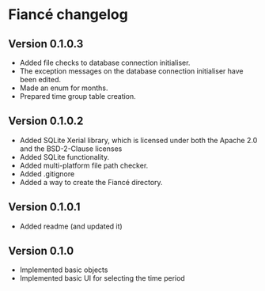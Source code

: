 # Fiancé changelog

## Version 0.1.0.3

- Added file checks to database connection initialiser.
- The exception messages on the database connection initialiser have been edited.
- Made an enum for months.
- Prepared time group table creation.

## Version 0.1.0.2

- Added SQLite Xerial library, which is licensed under both the Apache 2.0 and the BSD-2-Clause licenses
- Added SQLite functionality.
- Added multi-platform file path checker.
- Added .gitignore
- Added a way to create the Fiancé directory.

## Version 0.1.0.1

- Added readme (and updated it)

## Version 0.1.0

- Implemented basic objects
- Implemented basic UI for selecting the time period